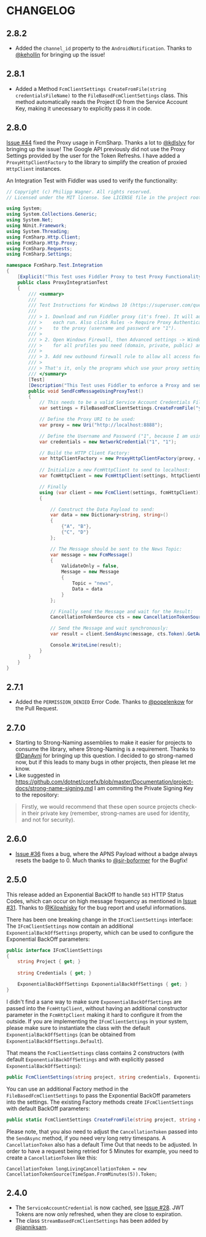 # CHANGELOG #

## 2.8.2 ##

* Added the ``channel_id`` property to the ``AndroidNotification``. Thanks to [@kehollin](https://github.com/kehollin) for bringing up the issue!

## 2.8.1 ##

* Added a Method ``FcmClientSettings CreateFromFile(string credentialsFileName)`` to the ``FileBasedFcmClientSettings`` class. This method automatically reads the Project ID from the Service Account Key, making it unecessary to explicitly pass it in code.

## 2.8.0 ##

[Issue #44](https://github.com/bytefish/FcmSharp/issues/44) fixed the Proxy usage in FcmSharp. Thanks a lot to [@kdlslyv](https://github.com/kdlslyv) for bringing up the issue! The Google API previously did not use the Proxy Settings provided by the user for the Token Refreshs. I have added a ``ProxyHttpClientFactory`` to the library to simplify the creation of proxied ``HttpClient`` instances.

An Integration Test with Fiddler was used to verify the functionality:

```csharp
// Copyright (c) Philipp Wagner. All rights reserved.
// Licensed under the MIT license. See LICENSE file in the project root for full license information.

using System;
using System.Collections.Generic;
using System.Net;
using NUnit.Framework;
using System.Threading;
using FcmSharp.Http.Client;
using FcmSharp.Http.Proxy;
using FcmSharp.Requests;
using FcmSharp.Settings;

namespace FcmSharp.Test.Integration
{
    [Explicit("This Test uses Fiddler Proxy to test Proxy Functionality")]
    public class ProxyIntegrationTest
    {
        /// <summary>
        /// 
        /// Test Instructions for Windows 10 (https://superuser.com/questions/180480/how-to-simulate-corporate-proxy-server-on-my-development-machine):
        /// 
        /// > 1. Download and run Fiddler proxy (it's free). It will automatically set itself as a system proxy in Windows on 
        /// >    each run. Also click Rules -> Require Proxy Authentication in the top menu if you want to test authentication 
        /// >    to the proxy (username and password are "1").
        /// >
        /// > 2. Open Windows Firewall, then Advanced settings -> Windows Firewall Properties. Block all outbound connections 
        /// >    for all profiles you need (domain, private, public) and click OK.
        /// >
        /// > 3. Add new outbound firewall rule to allow all access for 8888 port (default Fiddler port) or "%LocalAppData%\Programs\Fiddler\Fiddler.exe" app.
        /// >
        /// > That's it, only the programs which use your proxy settings (http://1:1@127.0.0.1:8888) will work.
        /// </summary>
        [Test]
        [Description("This Test uses Fiddler to enforce a Proxy and sends a Message using the Proxy settings")]
        public void SendFcmMessageUsingProxyTest()
        {
            // This needs to be a valid Service Account Credentials File. Can't mock it away:
            var settings = FileBasedFcmClientSettings.CreateFromFile("your_project_id", @"D:\serviceAccountKey.json");

            // Define the Proxy URI to be used:
            var proxy = new Uri("http://localhost:8888");

            // Define the Username and Password ("1", because I am using Fiddler for Testing):
            var credentials = new NetworkCredential("1", "1");

            // Build the HTTP Client Factory:
            var httpClientFactory = new ProxyHttpClientFactory(proxy, credentials);
            
            // Initialize a new FcmHttpClient to send to localhost:
            var fcmHttpClient = new FcmHttpClient(settings, httpClientFactory);

            // Finally
            using (var client = new FcmClient(settings, fcmHttpClient))
            {

                // Construct the Data Payload to send:
                var data = new Dictionary<string, string>()
                {
                    {"A", "B"},
                    {"C", "D"}
                };

                // The Message should be sent to the News Topic:
                var message = new FcmMessage()
                {
                    ValidateOnly = false,
                    Message = new Message
                    {
                        Topic = "news",
                        Data = data
                    }
                };

                // Finally send the Message and wait for the Result:
                CancellationTokenSource cts = new CancellationTokenSource();

                // Send the Message and wait synchronously:
                var result = client.SendAsync(message, cts.Token).GetAwaiter().GetResult();

                Console.WriteLine(result);
            }
        }
    }
}
```

## 2.7.1 ##

* Added the ``PERMISSION_DENIED`` Error Code. Thanks to [@popelenkow](https://github.com/popelenkow) for the Pull Request.

## 2.7.0 ##

* Starting to Strong-Naming assemblies to make it easier for projects to consume the library, where Strong-Naming is a requirement. Thanks to [@DanAvni](https://github.com/DanAvni) for bringing up this question. I decided to go strong-named now, but if this leads to many bugs in other projects, then please let me know. 
* Like suggested in https://github.com/dotnet/corefx/blob/master/Documentation/project-docs/strong-name-signing.md I am commiting the Private Signing Key to the repository:

> Firstly, we would recommend that these open source projects check-in their private key (remember, strong-names are used for identity, and not for security). 

## 2.6.0 ##

* [Issue #36](https://github.com/bytefish/FcmSharp/issues/36) fixes a bug, where the APNS Payload without a badge always resets the badge to 0. Much thanks to [@sir-boformer](https://github.com/sir-boformer) for the Bugfix!

## 2.5.0 ##

This release added an Exponential BackOff to handle ``503`` HTTP Status Codes, which can occur on high message frequency as mentioned in [Issue #31](https://github.com/bytefish/FcmSharp/issues/31). Thanks to [@Kilowhisky](https://github.com/Kilowhisky) for the bug report and useful informations.

There has been one breaking change in the ``IFcmClientSettings`` interface: The ``IFcmClientSettings`` now contain an additional ``ExponentialBackOffSettings`` property, which can be used to configure the Exponential BackOff parameters:

```csharp
public interface IFcmClientSettings
{
    string Project { get; }
    
    string Credentials { get; }

    ExponentialBackOffSettings ExponentialBackOffSettings { get; }
}
```

I didn't find a sane way to make sure ``ExponentialBackOffSettings`` are passed into the ``FcmHttpClient``, without having an additional constructor parameter in the ``FcmHttpClient`` making it hard to configure it from the outside. If you are implementing the ``IFcmClientSettings`` in your system, please make sure to instantiate the class with the default ``ExponentialBackOffSettings`` (can be obtained from ``ExponentialBackOffSettings.Default``).

That means the ``FcmClientSettings`` class contains 2 constructors (with default ``ExponentialBackOffSettings`` and with explicitly passed ``ExponentialBackOffSettings``):

```csharp
public FcmClientSettings(string project, string credentials, ExponentialBackOffSettings exportExponentialBackOffSettings)
```

You can use an additional Factory method in the ``FileBasedFcmClientSettings`` to pass the Exponential BackOff parameters into the settings. The existing Factory methods create ``IFcmClientSettings`` with default BackOff parameters:

```csharp
public static FcmClientSettings CreateFromFile(string project, string credentialsFileName, ExponentialBackOffSettings exponentialBackOffSettings)
```

Please note, that you also need to adjust the ``CancellationToken`` passed into the ``SendAsync`` method, if you need very long retry timespans. A ``CancellationToken`` also has a default Time Out that needs to be adjusted. In order to have a request being retried for 5 Minutes for example, you need to create a ``CancellationToken`` like this:

```
CancellationToken longLivingCancellationToken = new CancellationTokenSource(TimeSpan.FromMinutes(5)).Token;
```

## 2.4.0 ##

* The ``ServiceAccountCredential`` is now cached, see [Issue #28](https://github.com/bytefish/FcmSharp/issues/28). JWT Tokens are now only refreshed, when they are close to expiration.
* The class ``StreamBasedFcmClientSettings`` has been added by [@janniksam](https://github.com/janniksam).
